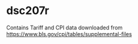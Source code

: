# dsc207r

Contains Tariff and CPI data downloaded from https://www.bls.gov/cpi/tables/supplemental-files

